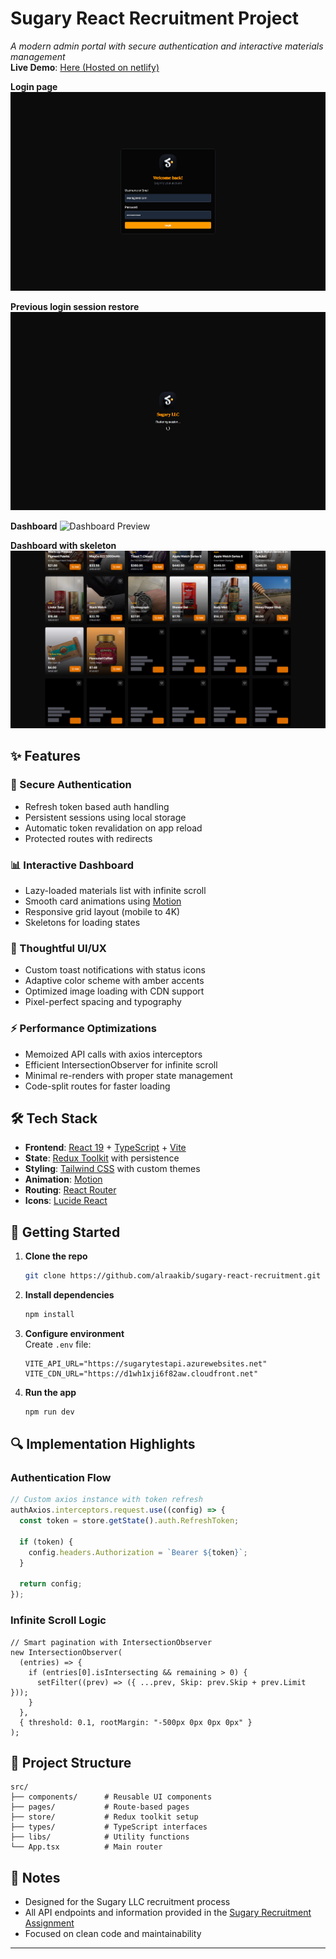 # **Sugary React Recruitment Project**

_A modern admin portal with secure authentication and interactive materials management_  
**Live Demo**: [Here (Hosted on netlify)](https://sugaryreact.netlify.app/)

**Login page**
![Login Page Preview](public/login.png)

**Previous login session restore**
![Login Page Preview](public/session.png)

**Dashboard**
![Dashboard Preview](public/dashboard.png)

**Dashboard with skeleton**
![Dashboard Preview](public/dashboard-skeleton.png)

## **✨ Features**

### **🔐 Secure Authentication**

- Refresh token based auth handling
- Persistent sessions using local storage
- Automatic token revalidation on app reload
- Protected routes with redirects

### **📊 Interactive Dashboard**

- Lazy-loaded materials list with infinite scroll
- Smooth card animations using [Motion](https://motion.dev/)
- Responsive grid layout (mobile to 4K)
- Skeletons for loading states

### **🎨 Thoughtful UI/UX**

- Custom toast notifications with status icons
- Adaptive color scheme with amber accents
- Optimized image loading with CDN support
- Pixel-perfect spacing and typography

### **⚡ Performance Optimizations**

- Memoized API calls with axios interceptors
- Efficient IntersectionObserver for infinite scroll
- Minimal re-renders with proper state management
- Code-split routes for faster loading

## **🛠 Tech Stack**

- **Frontend**: [React 19](https://react.dev/) + [TypeScript](https://www.typescriptlang.org/) + [Vite](https://vite.dev/)
- **State**: [Redux Toolkit](https://redux-toolkit.js.org/) with persistence
- **Styling**: [Tailwind CSS](https://tailwindcss.com/) with custom themes
- **Animation**: [Motion](https://motion.dev/)
- **Routing**: [React Router](https://reactrouter.com/)
- **Icons**: [Lucide React](https://lucide.dev/guide/packages/lucide-react)

## **🚀 Getting Started**

1. **Clone the repo**

   ```bash
   git clone https://github.com/alraakib/sugary-react-recruitment.git
   ```

2. **Install dependencies**

   ```bash
   npm install
   ```

3. **Configure environment**  
   Create `.env` file:

   ```env
   VITE_API_URL="https://sugarytestapi.azurewebsites.net"
   VITE_CDN_URL="https://d1wh1xji6f82aw.cloudfront.net"
   ```

4. **Run the app**
   ```bash
   npm run dev
   ```

## **🔍 Implementation Highlights**

### **Authentication Flow**

```ts
// Custom axios instance with token refresh
authAxios.interceptors.request.use((config) => {
  const token = store.getState().auth.RefreshToken;

  if (token) {
    config.headers.Authorization = `Bearer ${token}`;
  }

  return config;
});
```

### **Infinite Scroll Logic**

```tsx
// Smart pagination with IntersectionObserver
new IntersectionObserver(
  (entries) => {
    if (entries[0].isIntersecting && remaining > 0) {
      setFilter((prev) => ({ ...prev, Skip: prev.Skip + prev.Limit }));
    }
  },
  { threshold: 0.1, rootMargin: "-500px 0px 0px 0px" }
);
```

## **📂 Project Structure**

```
src/
├── components/      # Reusable UI components
├── pages/           # Route-based pages
├── store/           # Redux toolkit setup
├── types/           # TypeScript interfaces
├── libs/            # Utility functions
└── App.tsx          # Main router
```

## **📝 Notes**

- Designed for the Sugary LLC recruitment process
- All API endpoints and information provided in the [Sugary Recruitment Assignment](https://github.com/TeamSugary/react-recruitment-assignment)
- Focused on clean code and maintainability

---
